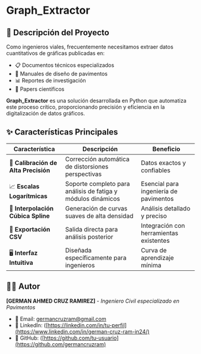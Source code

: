 # Graph_Extractor


## 🎯 Descripción del Proyecto

Como ingenieros viales, frecuentemente necesitamos extraer datos cuantitativos de gráficas publicadas en:
- 📋 Documentos técnicos especializados
- 📖 Manuales de diseño de pavimentos
- 📊 Reportes de investigación
- 🔬 Papers científicos

**Graph_Extractor** es una solución desarrollada en Python que automatiza este proceso crítico, proporcionando precisión y eficiencia en la digitalización de datos gráficos.

## ✨ Características Principales

| Característica | Descripción | Beneficio |
|----------------|-------------|-----------|
| 🎯 **Calibración de Alta Precisión** | Corrección automática de distorsiones perspectivas | Datos exactos y confiables |
| 📈 **Escalas Logarítmicas** | Soporte completo para análisis de fatiga y módulos dinámicos | Esencial para ingeniería de pavimentos |
| 🔄 **Interpolación Cúbica Spline** | Generación de curvas suaves de alta densidad | Análisis detallado y preciso |
| 💾 **Exportación CSV** | Salida directa para análisis posterior | Integración con herramientas existentes |
| 🖥️ **Interfaz Intuitiva** | Diseñada específicamente para ingenieros | Curva de aprendizaje mínima |



## 👨‍💼 Autor

**[GERMAN AHMED CRUZ RAMIREZ]** - *Ingeniero Civil especializado en Pavimentos*

- 📧 Email: germancruzram@gmail.com
- 💼 LinkedIn: ([https://linkedin.com/in/tu-perfil](https://www.linkedin.com/in/german-cruz-ram-in24/)
- 🐙 GitHub: ([https://github.com/tu-usuario](https://github.com/germancruzram)

